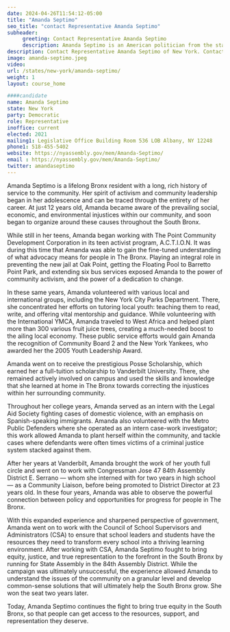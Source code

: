 ```yaml
---
date: 2024-04-26T11:54:12-05:00
title: "Amanda Septimo"
seo_title: "contact Representative Amanda Septimo"
subheader:
     greeting: Contact Representative Amanda Septimo
     description: Amanda Septimo is an American politician from the state of New York. A Democrat, Septimo is the Assemblymember for the 84th district of the New York State Assembly, based in the South Bronx. Her term began in January 2021.
description: Contact Representative Amanda Septimo of New York. Contact information for Amanda Septimo includes email address, phone number, and mailing address.
image: amanda-septimo.jpeg
video:
url: /states/new-york/amanda-septimo/
weight: 1
layout: course_home

####candidate
name: Amanda Septimo
state: New York
party: Democratic
role: Representative
inoffice: current
elected: 2021
mailing1: Legislative Office Building Room 536 LOB Albany, NY 12248
phone1: 518-455-5402
website: https://nyassembly.gov/mem/Amanda-Septimo/
email : https://nyassembly.gov/mem/Amanda-Septimo/
twitter: amandaseptimo
---
```


Amanda Septimo is a lifelong Bronx resident with a long, rich history of service to the community. Her spirit of activism and community leadership began in her adolescence and can be traced through the entirety of her career. At just 12 years old, Amanda became aware of the prevailing social, economic, and environmental injustices within our community, and soon began to organize around these causes throughout the South Bronx.

While still in her teens, Amanda began working with The Point Community Development Corporation in its teen activist program, A.C.T.I.O.N. It was during this time that Amanda was able to gain the fine-tuned understanding of what advocacy means for people in The Bronx. Playing an integral role in preventing the new jail at Oak Point, getting the Floating Pool to Barretto Point Park, and extending six bus services exposed Amanda to the power of community activism, and the power of a dedication to change.

In these same years, Amanda volunteered with various local and international groups, including the New York City Parks Department. There, she concentrated her efforts on tutoring local youth: teaching them to read, write, and offering vital mentorship and guidance. While volunteering with the International YMCA, Amanda traveled to West Africa and helped plant more than 300 various fruit juice trees, creating a much-needed boost to the ailing local economy. These public service efforts would gain Amanda the recognition of Community Board 2 and the New York Yankees, who awarded her the 2005 Youth Leadership Award.

Amanda went on to receive the prestigious Posse Scholarship, which earned her a full-tuition scholarship to Vanderbilt University. There, she remained actively involved on campus and used the skills and knowledge that she learned at home in The Bronx towards correcting the injustices within her surrounding community.

Throughout her college years, Amanda served as an intern with the Legal Aid Society fighting cases of domestic violence, with an emphasis on Spanish-speaking immigrants. Amanda also volunteered with the Metro Public Defenders where she operated as an intern case-work investigator; this work allowed Amanda to plant herself within the community, and tackle cases where defendants were often times victims of a criminal justice system stacked against them.

After her years at Vanderbilt, Amanda brought the work of her youth full circle and went on to work with Congressman Jose 47 84th Assembly District E. Serrano — whom she interned with for two years in high school — as a Community Liaison, before being promoted to District Director at 23 years old. In these four years, Amanda was able to observe the powerful connection between policy and opportunities for progress for people in The Bronx.

With this expanded experience and sharpened perspective of government, Amanda went on to work with the Council of School Supervisors and Administrators (CSA) to ensure that school leaders and students have the resources they need to transform every school into a thriving learning environment. After working with CSA, Amanda Septimo fought to bring equity, justice, and true representation to the forefront in the South Bronx by running for State Assembly in the 84th Assembly District. While the campaign was ultimately unsuccessful, the experience allowed Amanda to understand the issues of the community on a granular level and develop common-sense solutions that will ultimately help the South Bronx grow. She won the seat two years later.

Today, Amanda Septimo continues the fight to bring true equity in the South Bronx, so that people can get access to the resources, support, and representation they deserve.
